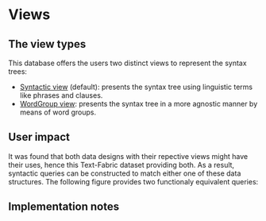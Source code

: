 # Views <a name="start"></a>

## The view types

This database offers the users two distinct views to represent the syntax trees:
   * [Syntactic view](syntactic-view.md#start) (default): presents the syntax tree using linguistic terms like phrases and clauses.
   * [WordGroup view](wg-view.md#start): presents the syntax tree in a more agnostic manner by means of word groups.

## User impact

It was found that both data designs with their repective views might have their uses, hence this Text-Fabric dataset providing both. As a result, syntactic queries can be constructed to match either one of these data structures. The following figure provides two functionaly equivalent queries:



## Implementation notes

